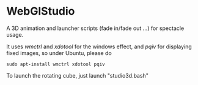 # WebGlStudio
A 3D animation and launcher scripts (fade in/fade out ...) for spectacle usage.

It uses *wmctrl* and *xdotool* for the windows effect, and *pqiv* for displaying fixed images, so under Ubuntu, please do

```
sudo apt-install wmctrl xdotool pqiv
```

To launch the rotating cube, just launch "studio3d.bash" 

